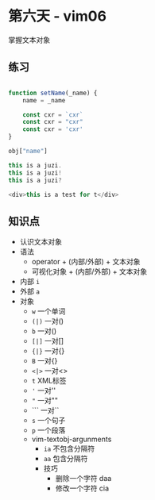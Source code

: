 # 第六天 - vim06
掌握文本对象


## 练习

```js

function setName(_name) {
    name = _name

    const cxr = `cxr`
    const cxr = "cxr"
    const cxr = 'cxr'
}

obj["name"]

this is a juzi.
this is a juzi!
this is a juzi?

<div>this is a test for t</div>

```

## 知识点
- 认识文本对象 
- 语法 
  - operator + (内部/外部) + 文本对象
  - 可视化对象 + (内部/外部) + 文本对象
- 内部 `i`
- 外部 `a`
- 对象
  - `w` 一个单词
  - `(|)` 一对()
  - `b` 一对()
  - `[|]` 一对[]
  - `{|}` 一对{}
  - `B` 一对{}
  - `<|>` 一对<>
  - `t` XML标签
  - `'` 一对''
  - `"` 一对""
  - `\`` 一对``
  - `s` 一个句子
  - `p` 一个段落
  - vim-textobj-argunments 
    - `ia` 不包含分隔符
    - `aa` 包含分隔符
    - 技巧
      - 删除一个字符 daa
      - 修改一个字符 cia  